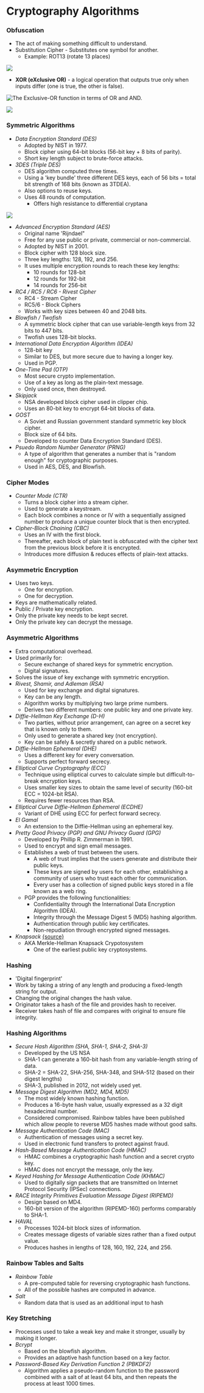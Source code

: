 # Cryptography Algorithms

### **Obfuscation**

* The act of making something difficult to understand.
* Substitution Cipher - Substitutes one symbol for another.
  * Example: ROT13 \(rotate 13 places\)

![](https://www.evernote.com/shard/s342/res/53a7643c-5951-efd9-8cee-a7e508cf8d3f)

* **XOR \(eXclusive OR\)** -  a logical operation that outputs true only when inputs differ \(one is true, the other is false\).

![The Exclusive-OR function in terms of OR and AND.](https://www.allaboutcircuits.com/uploads/articles/XOR-gate-circuit-calculation.jpg)

![](../../.gitbook/assets/image%20%281%29.png)

### **Symmetric Algorithms**

* _Data Encryption Standard \(DES\)_
  * Adopted by NIST in 1977.
  * Block cipher using 64-bit blocks \(56-bit key + 8 bits of parity\).
  * Short key length subject to brute-force attacks.
* _3DES \(Triple DES\)_
  * DES algorithm computed three times.
  * Using a 'key bundle' three different DES keys, each of 56 bits = total bit strength of 168 bits \(known as 3TDEA\).
  * Also options to reuse keys.
  * Uses 48 rounds of computation.
    * Offers high resistance to differential cryptana

![](../../.gitbook/assets/image%20%283%29.png)

* _Advanced Encryption Standard \(AES\)_
  * Original name 'Rijndael"
  * Free for any use public or private, commercial or non-commercial.
  * Adopted by NIST in 2001.
  * Block cipher with 128 block size.
  * Three key lengths: 128, 192, and 256.
  * It uses multiple encryption rounds to reach these key lengths:
    * 10 rounds for 128-bit
    * 12 rounds for 192-bit
    * 14 rounds for 256-bit
* _RC4 / RC5 / RC6 - Rivest Cipher_
  * RC4 - Stream Cipher
  * RC5/6 - Block Ciphers
  * Works with key sizes between 40 and 2048 bits.
* _Blowfish / Twofish_
  * A symmetric block cipher that can use variable-length keys from 32 bits to 447 bits.
  * Twofish uses 128-bit blocks.
* _International Data Encryption Algorithm \(IDEA\)_
  * 128-bit key
  * Similar to DES, but more secure due to having a longer key.
  * Used in PGP.
* _One-Time Pad \(OTP\)_
  * Most secure crypto implementation.
  * Use of a key as long as the plain-text message.
  * Only used once, then destroyed.
* _Skipjack_
  * NSA developed block cipher used in clipper chip.
  * Uses an 80-bit key to encrypt 64-bit blocks of data.
* _GOST_
  * A Soviet and Russian government standard symmetric key block cipher.
  * Block size of 64 bits. 
  * Developed to counter Data Encryption Standard \(DES\). 
* _Psuedo Random Number Generator \(PRNG\)_
  * A type of algorithm that generates a number that is "random enough" for cryptographic purposes. 
  * Used in AES, DES, and Blowfish.

### **Cipher Modes**

* _Counter Mode \(CTR\)_
  * Turns a block cipher into a stream cipher.
  * Used to generate a keystream.
  * Each block combines a nonce or IV with a sequentially assigned number to produce a unique counter block that is then encrypted.
* _Cipher-Block Chaining \(CBC\)_
  * Uses an IV with the first block.
  * Thereafter, each block of plain text is obfuscated with the cipher text from the previous block before it is encrypted.
  * Introduces more diffusion & reduces effects of plain-text attacks.

### **Asymmetric Encryption**

* Uses two keys.
  * One for encryption.
  * One for decryption.
* Keys are mathematically related.
* Public / Private key encryption.
* Only the private key needs to be kept secret.
* Only the private key can decrypt the message.

### **Asymmetric Algorithms**

* Extra computational overhead.
* Used primarily for:
  * Secure exchange of shared keys for symmetric encryption.
  * Digital signatures.
* Solves the issue of key exchange with symmetric encryption.
* _Rivest, Shamir, and Adleman \(RSA\)_
  * Used for key exchange and digital signatures.
  * Key can be any length.
  * Algorithm works by multiplying two large prime numbers.
  * Derives two different numbers: one public key and one private key.
* _Diffie-Hellman Key Exchange \(D-H\)_
  * Two parties, without prior arrangement, can agree on a secret key that is known only to them.
  * Only used to generate a shared key \(not encryption\).
  * Key can be safely & secretly shared on a public network.
* _Diffie-Hellman Ephemeral \(DHE\)_
  * Uses a different key for every conversation.
  * Supports perfect forward secrecy.
* _Elliptical Curve Cryptography \(ECC\)_
  * Technique using elliptical curves to calculate simple but difficult-to-break encryption keys.
  * Uses smaller key sizes to obtain the same level of security \(160-bit ECC = 1024-bit RSA\).
  * Requires fewer resources than RSA. 
* _Elliptical Curve Diffie-Hellman Ephemeral \(ECDHE\)_
  * Variant of DHE using ECC for perfect forward secrecy.
* _El Gamal_
  * An extension to the Diffie-Hellman using an ephemeral key.
* _Pretty Good Privacy \(PGP\) and GNU Privacy Guard \(GPG\)_
  * Developed by Phillip R. Zimmerman in 1991.
  * Used to encrypt and sign email messages.
  * Establishes a web of trust between the users. 
    * A web of trust implies that the users generate and distribute their public keys. 
    * These keys are signed by users for each other, establishing a community of users who trust each other for communication. 
    * Every user has a collection of signed public keys stored in a file known as a web ring. 
  * PGP provides the following functionalities: 
    * Confidentiality through the International Data Encryption Algorithm \(IDEA\).
    * Integrity through the Message Digest 5 \(MD5\) hashing algorithm. 
    * Authentication through public key certificates. 
    * Non-repudiation through encrypted signed messages. 
* _Knapsack_ [{source}](https://en.wikipedia.org/wiki/Merkle%E2%80%93Hellman_knapsack_cryptosystem)
  * AKA Merkle-Hellman Knapsack Crypotosystem
    * One of the earliest public key cryptosystems. 

### **Hashing**

* 'Digital fingerprint'
* Work by taking a string of any length and producing a fixed-length string for output.
* Changing the original changes the hash value.
* Originator takes a hash of  the file and provides hash to receiver.
* Receiver takes hash of file and compares with original to ensure file integrity.

### **Hashing Algorithms**

* _Secure Hash Algorithm \(SHA, SHA-1, SHA-2, SHA-3\)_
  * Developed by the US NSA
  * SHA-1 can generate a 160-bit hash from any variable-length string of data.
  * SHA-2 = SHA-22, SHA-256, SHA-348, and SHA-512 \(based on their digest lengths\)
  * SHA-3, published in 2012, not widely used yet.
* _Message Digest Algorithm \(MD2, MD4, MD5\)_
  * The most widely known hashing function.
  * Produces a 16-byte hash value, usually expressed as a 32 digit hexadecimal number.
  * Considered compromised. Rainbow tables have been published which allow people to reverse MD5 hashes made without good salts.
* _Message Authentication Code \(MAC\)_
  * Authentication of messages using a secret key.
  * Used in electronic fund transfers to protect against fraud.
* _Hash-Based Message Authentication Code \(HMAC\)_
  * HMAC combines a cryptographic hash function and a secret crypto key.
  * HMAC does not encrypt the message, only the key.
* _Keyed Hashing for Message Authentication Code \(KHMAC\)_
  * Used to digitally sign packets that are transmitted on Internet Protocol Security \(IPSec\) connections. 
* _RACE Integrity Primitives Evaluation Message Digest \(RIPEMD\)_
  * Design based on MD4.
  * 160-bit version of the algorithm \(RIPEMD-160\) performs comparably to SHA-1.
* _HAVAL_
  * Processes 1024-bit block sizes of information. 
  * Creates message digests of variable sizes rather than a fixed output value. 
  * Produces hashes in lengths of 128, 160, 192, 224, and 256. 

### **Rainbow Tables and Salts**

* _Rainbow Table_
  * A pre-computed table for reversing cryptographic hash functions.
  * All of the possible hashes are computed in advance.
* _Salt_
  * Random data that is used as an additional input to hash

### **Key Stretching**

* Processes used to take a weak key and make it stronger, usually by making it longer.
* _Bcrypt_
  * Based on the blowfish algorithm.
  * Provides an adaptive hash function based on a key factor.
* _Password-Based Key Derivation Function 2 \(PBKDF2\)_
  * Algorithm applies a pseudo-random function to the password combined with a salt of at least 64 bits, and then repeats the process at least 1000 times.





